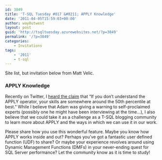 ```yaml
---
id: 3849
title: 'T-SQL Tuesday #017 &#8211; APPLY Knowledge'
date: '2011-04-05T15:59:03+00:00'
author: way0utwest
layout: post
guid: 'http://tsqltuesday.azurewebsites.net/?p=3849'
permalink: '/?p=3849'
categories:
    - Invitations
tags:
    - '2011'
    - t-sql
---
```


Site list, but invitation below from Matt Velic.

### APPLY Knowledge

Recently on Twitter, I [heard the claim](https://web.archive.org/web/20110410174236/https://twitter.com/AdamMachanic/status/46265020090294272) that “If you don’t understand the APPLY operator, your skills are somewhere around the 50th percentile at best.” While I believe that Adam was giving a warning to self-proclaimed experts (possibly one he might have been interviewing at the time…), I also believe that we could take it as a challenge as a T-SQL blogging community to learn more about APPLY and the ways in which we can use it in our work.

Please share how you use this wonderful feature. Maybe you know how APPLY works inside and out? Perhaps you’ve got a fantastic user defined function (UDF) to share? Or maybe your experience revolves around using Dynamic Management Functions (DMFs) in your never-ending quest for SQL Server performance? Let the community know as it is time to study!